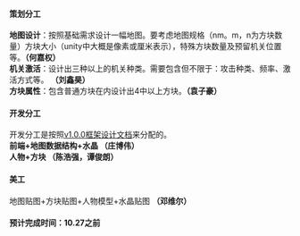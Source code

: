 #### 策划分工  
**地图设计**：按照基础需求设计一幅地图。要考虑地图规格（nm。m，n为方块数量）方块大小（unity中大概是像素或厘米表示），特殊方块数量及预留机关位置等。**（何嘉权）**  
**机关激活**：设计出三种以上的机关种类。需要包含但不限于：攻击种类、频率、激活方式等。  **（刘鑫昊）**  
**方块属性**：包含普通方块在内设计出4中以上方块。**（袁子豪）**

#### 开发分工
开发分工是按照[v1.0.0框架设计文档](v1.0.0框架设计文档.md)来分配的。  
**前端+地图数据结构+水晶  （庄博伟）**   
**人物+方块 （陈浩强，谭俊朗）**

#### 美工
地图贴图+方块贴图+人物模型+水晶贴图 **（邓维尔）**

#### 预计完成时间：10.27之前
